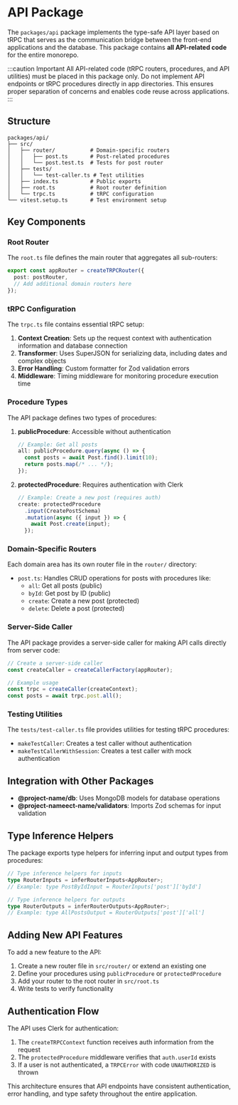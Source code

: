 # API Package

The `packages/api` package implements the type-safe API layer based on tRPC that serves as the communication bridge between the front-end applications and the database. This package contains **all API-related code** for the entire monorepo.

:::caution Important
All API-related code (tRPC routers, procedures, and API utilities) must be placed in this package only. Do not implement API endpoints or tRPC procedures directly in app directories. This ensures proper separation of concerns and enables code reuse across applications.
:::

## Structure

```
packages/api/
├── src/
│   ├── router/           # Domain-specific routers
│   │   ├── post.ts       # Post-related procedures
│   │   └── post.test.ts  # Tests for post router
│   ├── tests/
│   │   └── test-caller.ts # Test utilities
│   ├── index.ts          # Public exports
│   ├── root.ts           # Root router definition
│   └── trpc.ts           # tRPC configuration
└── vitest.setup.ts       # Test environment setup
```

## Key Components

### Root Router

The `root.ts` file defines the main router that aggregates all sub-routers:

```typescript
export const appRouter = createTRPCRouter({
  post: postRouter,
  // Add additional domain routers here
});
```

### tRPC Configuration

The `trpc.ts` file contains essential tRPC setup:

1. **Context Creation**: Sets up the request context with authentication information and database connection
2. **Transformer**: Uses SuperJSON for serializing data, including dates and complex objects
3. **Error Handling**: Custom formatter for Zod validation errors
4. **Middleware**: Timing middleware for monitoring procedure execution time

### Procedure Types

The API package defines two types of procedures:

1. **publicProcedure**: Accessible without authentication

   ```typescript
   // Example: Get all posts
   all: publicProcedure.query(async () => {
     const posts = await Post.find().limit(10);
     return posts.map(/* ... */);
   });
   ```

2. **protectedProcedure**: Requires authentication with Clerk
   ```typescript
   // Example: Create a new post (requires auth)
   create: protectedProcedure
     .input(CreatePostSchema)
     .mutation(async ({ input }) => {
       await Post.create(input);
     });
   ```

### Domain-Specific Routers

Each domain area has its own router file in the `router/` directory:

- `post.ts`: Handles CRUD operations for posts with procedures like:
  - `all`: Get all posts (public)
  - `byId`: Get post by ID (public)
  - `create`: Create a new post (protected)
  - `delete`: Delete a post (protected)

### Server-Side Caller

The API package provides a server-side caller for making API calls directly from server code:

```typescript
// Create a server-side caller
const createCaller = createCallerFactory(appRouter);

// Example usage
const trpc = createCaller(createContext);
const posts = await trpc.post.all();
```

### Testing Utilities

The `tests/test-caller.ts` file provides utilities for testing tRPC procedures:

- `makeTestCaller`: Creates a test caller without authentication
- `makeTestCallerWithSession`: Creates a test caller with mock authentication

## Integration with Other Packages

- **@project-name/db**: Uses MongoDB models for database operations
- **@project-nameect-name/validators**: Imports Zod schemas for input validation

## Type Inference Helpers

The package exports type helpers for inferring input and output types from procedures:

```typescript
// Type inference helpers for inputs
type RouterInputs = inferRouterInputs<AppRouter>;
// Example: type PostByIdInput = RouterInputs['post']['byId']

// Type inference helpers for outputs
type RouterOutputs = inferRouterOutputs<AppRouter>;
// Example: type AllPostsOutput = RouterOutputs['post']['all']
```

## Adding New API Features

To add a new feature to the API:

1. Create a new router file in `src/router/` or extend an existing one
2. Define your procedures using `publicProcedure` or `protectedProcedure`
3. Add your router to the root router in `src/root.ts`
4. Write tests to verify functionality

## Authentication Flow

The API uses Clerk for authentication:

1. The `createTRPCContext` function receives auth information from the request
2. The `protectedProcedure` middleware verifies that `auth.userId` exists
3. If a user is not authenticated, a `TRPCError` with code `UNAUTHORIZED` is thrown

This architecture ensures that API endpoints have consistent authentication, error handling, and type safety throughout the entire application.
